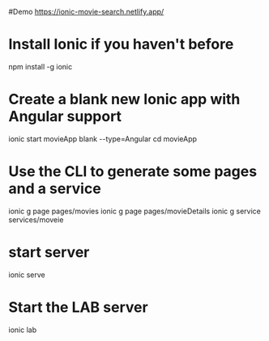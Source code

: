 #Demo
https://ionic-movie-search.netlify.app/

# Install Ionic if you haven't before
npm install -g ionic

# Create a blank new Ionic app with Angular support
ionic start movieApp blank --type=Angular
cd movieApp

# Use the CLI to generate some pages and a service
ionic g page pages/movies
ionic g page pages/movieDetails
ionic g service services/moveie

# start server
ionic serve

# Start the LAB server
ionic lab
